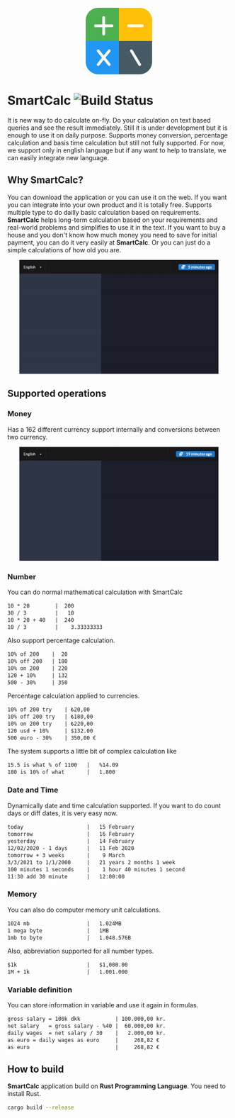 <p align="center">
  <img src="assets/smartcalc.png" alt="SmartCalc" width="150" height="150" />
</p>


# SmartCalc ![Build Status](https://github.com/erhanbaris/smartcalc/actions/workflows/build_and_test.yml/badge.svg)


 It is new way to do calculate on-fly. Do your calculation on text based queries and see the result immediately. Still it is under development but it is enough to use it on daily purpose. Supports money conversion, percentage calculation and basis time calculation but still not fully supported. For now, we support only in english language but if any want to help to translate, we can easily integrate new language.


## Why SmartCalc?
You can download the application or you can use it on the web. If you want you can integrate into your own product and it is totally free. Supports multiple type to do dailly basic calculation based on requirements.
**SmartCalc** helps long-term calculation based on your requirements and real-world problems and simplifies to use it in the text. If you want to buy a house and you don't know how much money you need to save for initial payment, you can do it very easily at **SmartCalc**. Or you can just do a simple calculations of how old you are.

<p align="center">
  <img src="assets/show-1.gif" alt="SmartCalc" width="450" />
</p>


## Supported operations

### Money
Has a 162 different currency support internally and conversions between two currency.


<p align="center">
  <img src="assets/show-2.gif" alt="SmartCalc" width="450" />
</p>


### Number
You can do normal mathematical calculation with SmartCalc

```
10 * 20        |  200
30 / 3         |   10
10 * 20 + 40   |  240
10 / 3         |    3.33333333
```

Also support percentage calculation.
```
10% of 200    |  20
10% off 200   | 180
10% on 200    | 220
120 + 10%     | 132
500 - 30%     | 350
```
Percentage calculation applied to currencies.
```
10% of 200 try    | ₺20,00
10% off 200 try   | ₺180,00
10% on 200 try    | ₺220,00
120 usd + 10%     | $132.00
500 euro - 30%    | 350,00 €
```

The system supports a little bit of complex calculation like
```
15.5 is what % of 1100   |   %14.09
180 is 10% of what       |   1.800
```

### Date and Time
Dynamically date and time calculation supported. If you want to do count days or diff dates, it is very easy now.
```
today                    |   15 February
tomorrow                 |   16 February
yesterday                |   14 February
12/02/2020 - 1 days      |   11 Feb 2020
tomorrow + 3 weeks       |    9 March
3/3/2021 to 1/1/2000     |   21 years 2 months 1 week
100 minutes 1 seconds    |    1 hour 40 minutes 1 second
11:30 add 30 minute      |   12:00:00
```

### Memory
You can also do computer memory unit calculations.
```
1024 mb                  |   1.024MB
1 mega byte              |   1MB
1mb to byte              |   1.048.576B
```

Also, abbreviation supported for all number types.
```
$1k                      |   $1,000.00
1M + 1k                  |   1.001.000
```

### Variable definition
You can store information in variable and use it again in formulas. 
```
gross salary = 100k dkk           | 100.000,00 kr.
net salary   = gross salary - %40 |  60.000,00 kr.
daily wages  = net salary / 30    |   2.000,00 kr.
as euro = daily wages as euro     |     268,82 €
as euro                           |     268,82 €
```

## How to build
**SmartCalc** application build on **Rust Programming Language**. You need to install Rust.
```bash
cargo build --release
```
